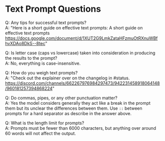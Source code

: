 # Text Prompt Questions


Q: Any tips for successful text prompts?	
A: "Here is a short guide on effective text prompts: A short guide on effective text prompts
https://docs.google.com/document/d/1XUT2G9LmkZataHFzmuOtRXnuWBfhvXDAo8DkS--8tec"  

Q: Is letter case (caps vs lowercase) taken into consideration in producing the results to the prompt?	
A: No, everything is case-insensitive.  

Q: How do you weigh text prompts?	
A: "Check out the explainer over on the changelog in #status.
https://discord.com/channels/662267976984297473/942231458918064148/960181257394868224"  

Q: Do commas, pipes, or any other punctuation matter?	
A: Yes the model considers generally they act like a break in the prompt them but its unclear the differences between them. 
Use `::` between prompts for a hard separator as describe in the answer above.

Q: What is the length limit for prompts?	
A: Prompts must be fewer than 6000 characters, but anything over around 60 words will not affect the output.
